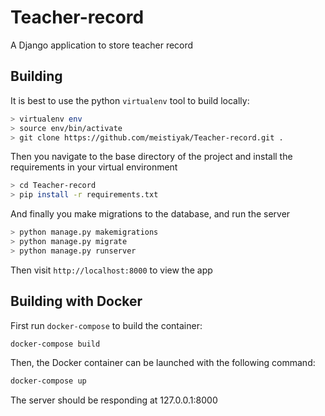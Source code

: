 # Teacher-record
A Django application to store teacher record

## Building

It is best to use the python `virtualenv` tool to build locally:

```bash
> virtualenv env
> source env/bin/activate
> git clone https://github.com/meistiyak/Teacher-record.git .
```
Then you navigate to the base directory of the project and install the requirements in your virtual environment

```bash
> cd Teacher-record
> pip install -r requirements.txt
```
And finally you make migrations to the database, and run the server
```bash
> python manage.py makemigrations
> python manage.py migrate
> python manage.py runserver
```

Then visit `http://localhost:8000` to view the app


## Building with Docker
First run `docker-compose` to build the container:

```bash
docker-compose build
```

Then, the Docker container can be launched with the following command:

```bash
docker-compose up
```

The server should be responding at 127.0.0.1:8000
